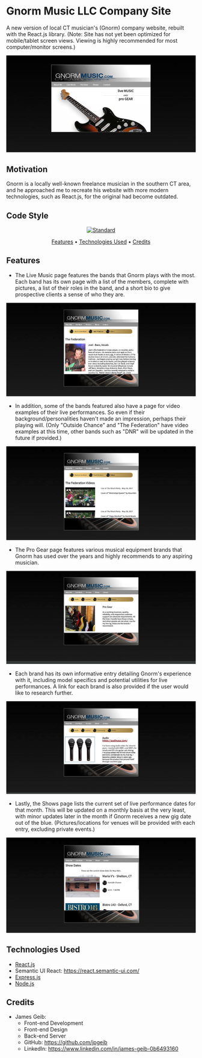 # Gnorm Music LLC Company Site

A new version of local CT musician's (Gnorm) company website, rebuilt with the React.js library. (Note: Site has not yet been optimized for mobile/tablet screen views. Viewing is highly recommended for most computer/monitor screens.)

![](client/src/assets/screenshots/gnorm-landing-page.png)

## Motivation

Gnorm is a locally well-known freelance musician in the southern CT area, and he approached me to recreate his website with more modern technologies, such as React.js, for the original had become outdated.

## Code Style

<p align="center">
  <a href="https://github.com/feross/standard">
    <img src="https://img.shields.io/badge/code%20style-standard-brightgreen.svg?style=flat"
         alt="Standard">
  </a>
</p>

<p align="center">
  <a href="#features">Features</a> •
  <a href="#technologies-used">Technologies Used</a> •
  <a href="#credits">Credits</a>
</p>

## Features

* The Live Music page features the bands that Gnorm plays with the most. Each band has its own page with a list of the members, complete with pictures, a list of their roles in the band, and a short bio to give prospective clients a sense of who they are.

![](client/src/assets/screenshots/gnorm-fed-band.png)

* In addition, some of the bands featured also have a page for video examples of their live performances. So even if their background/personalities haven't made an impression, perhaps their playing will. (Only "Outside Chance" and "The Federation" have video examples at this time, other bands such as "DNR" will be updated in the future if provided.)

![](client/src/assets/screenshots/gnorm-fed-videos.png)

* The Pro Gear page features various musical equipment brands that Gnorm has used over the years and highly recommends to any aspiring musician.

![](client/src/assets/screenshots/gnorm-progear.png)

* Each brand has its own informative entry detailing Gnorm's experience with it, including model specifics and potential utilities for live performances. A link for each brand is also provided if the user would like to research further.

![](client/src/assets/screenshots/gnorm-audix.png)

* Lastly, the Shows page lists the current set of live performance dates for that month. This will be updated on a monthly basis at the very least, with minor updates later in the month if Gnorm receives a new gig date out of the blue. (Pictures/locations for venues will be provided with each entry, excluding private events.)

![](client/src/assets/screenshots/gnorm-shows.png)

## Technologies Used

- [React.js](https://reactjs.org/)
- Semantic UI React: https://react.semantic-ui.com/
- [Express.js](https://expressjs.com)
- [Node.js](https://nodejs.org/en/)

## Credits

- James Geib:
    - Front-end Development
    - Front-end Design
    - Back-end Server
    - GitHub: https://github.com/jpgeib
    - LinkedIn: https://www.linkedin.com/in/james-geib-0b6493160